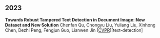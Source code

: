 ## 2023
**Towards Robust Tampered Text Detection in Document Image: New Dataset and New Solution** 
Chenfan Qu, Chongyu Liu, Yuliang Liu, Xinhong Chen, Dezhi Peng, Fengjun Guo, Lianwen Jin 
\[[CVPR](https://openaccess.thecvf.com/content/CVPR2023/papers/Qu_Towards_Robust_Tampered_Text_Detection_in_Document_Image_New_Dataset_CVPR_2023_paper.pdf)\]\[text-detection]

